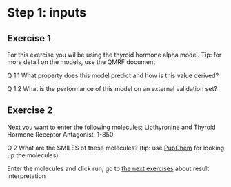 # Step 1: inputs

## Exercise 1

For this exercise you wil be using the thyroid hormone alpha model. Tip: for more detail on the models, use the QMRF document

Q 1.1 What property does this model predict and how is this value derived?

Q 1.2 What is the performance of this model on an external validation set?

## Exercise 2

Next you want to enter the following molecules; Liothyronine and Thyroid Hormone Receptor Antagonist, 1-850

Q 2 What are the SMILES of these molecules? (tip: use [PubChem](https://pubchem.ncbi.nlm.nih.gov/) for looking up the molecules)

Enter the molecules and click run, go to [the next exercises](https://lindeschoenmaker.github.io/results) about result interpretation
